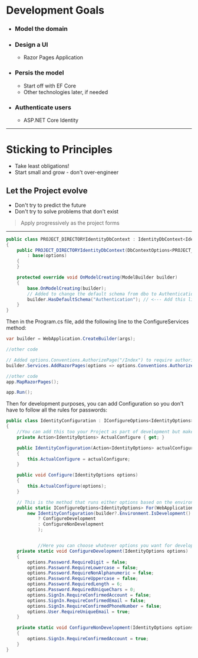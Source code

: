 # Development Goals

* ### Model the domain
* ### Design a UI
	* Razor Pages Application
* ### Persis the model
	* Start off with EF Core
	* Other technologies later, if needed
* ### Authenticate users
	* ASP.NET Core Identity
-------------------
# Sticking to Principles
* Take least obligations!
* Start small and grow - don't over-engineer
## Let the Project evolve
* Don't try to predict the future
* Don't try to solve problems that don't exist

> Apply progressively as the project forms
---

```csharp
public class PROJECT_DIRECTORYIdentityDbContext : IdentityDbContext<IdentityUser>
{
	public PROJECT_DIRECTORYIdentityDbContext(DbContextOptions<PROJECT_DIRECTORYIdentityDbContext> options)
		: base(options)
	{
	}

	protected override void OnModelCreating(ModelBuilder builder)
	{
		base.OnModelCreating(builder);
		// Added to change the default schema from dbo to Authentication
		builder.HasDefaultSchema("Authentication"); // <--- Add this line
	}
}
```

Then in the Program.cs file, add the following line to the ConfigureServices method:

```csharp
var builder = WebApplication.CreateBuilder(args);

//other code

// Added options.Conventions.AuthorizePage("/Index") to require authorization for the Index page
builder.Services.AddRazorPages(options => options.Conventions.AuthorizePage("/Index")); // <--- Add this line

//other code
app.MapRazorPages();

app.Run();
```

Then for development purposes, you can add Configuration so you don't have to follow all the rules
for passwords:

```csharp
public class IdentityConfiguration : IConfigureOptions<IdentityOptions>
{
	//You can add this too your Project as part of development but make sure to remove it before deploying to production
	private Action<IdentityOptions> ActualConfigure { get; }

	public IdentityConfiguration(Action<IdentityOptions> actualConfigure)
	{
		this.ActualConfigure = actualConfigure;
	}

	public void Configure(IdentityOptions options)
	{
		this.ActualConfigure(options);
	}

	// This is the method that runs either options based on the environment
	public static IConfigureOptions<IdentityOptions> For(WebApplicationBuilder? builder) =>
		new IdentityConfiguration(builder?.Environment.IsDevelopment() == true
			? ConfigureDevelopment
			: ConfigureNonDevelopment
			);


			//Here you can choose whatever options you want for development and non-development
	private static void ConfigureDevelopment(IdentityOptions options)
	{
		options.Password.RequireDigit = false;
		options.Password.RequireLowercase = false;
		options.Password.RequireNonAlphanumeric = false;
		options.Password.RequireUppercase = false;
		options.Password.RequiredLength = 6;
		options.Password.RequiredUniqueChars = 0;
		options.SignIn.RequireConfirmedAccount = false;
		options.SignIn.RequireConfirmedEmail = false;
		options.SignIn.RequireConfirmedPhoneNumber = false;
		options.User.RequireUniqueEmail = true;
	}

	private static void ConfigureNonDevelopment(IdentityOptions options)
	{
		options.SignIn.RequireConfirmedAccount = true;
	}
}
```
